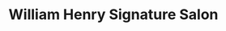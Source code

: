 ---
title: "William Henry Signature Salon"
url: /mcadenville/william-henry-signature-salon/
shop: Friseur
---